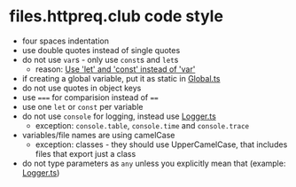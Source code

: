 # files.httpreq.club code style
* four spaces indentation
* use double quotes instead of single quotes
* do not use `var`s - only use `const`s and `let`s
  * reason: [Use 'let' and 'const' instead of 'var'](https://evertpot.com/javascript-let-const/)
* if creating a global variable, put it as static in [Global.ts](src/Global.ts)
* do not use quotes in object keys
* use `===` for comparision instead of `==`
* use one `let` or `const` per variable
* do not use `console` for logging, instead use [Logger.ts](src/Logger.ts)
  * exception: `console.table`, `console.time` and `console.trace`
* variables/file names are using camelCase
  * exception: classes - they should use UpperCamelCase, that includes files that export just a class
* do not type parameters as `any` unless you explicitly mean that (example: [Logger.ts](src/Logger.ts))
